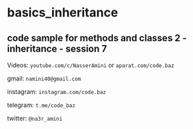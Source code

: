 # basics_inheritance
## code sample for methods and classes 2 - inheritance - session 7


Videos: `youtube.com/c/NasserAmini` or `aparat.com/code.baz` 


gmail: `namini40@gmail.com`

instagram: `instagram.com/code.baz`

telegram: `t.me/code_baz`

twitter: `@na3r_amini`
